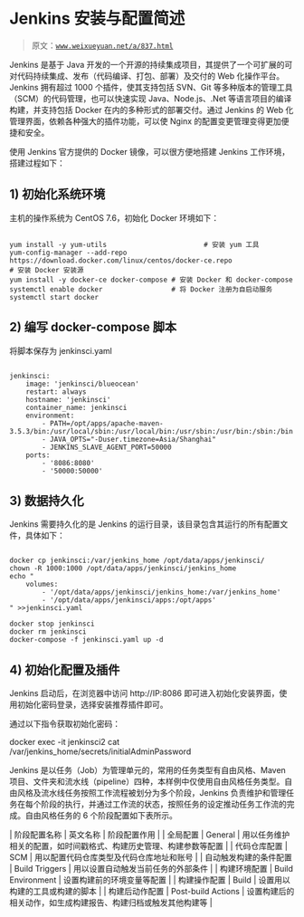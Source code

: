 # Jenkins 安装与配置简述

> 原文：[`www.weixueyuan.net/a/837.html`](http://www.weixueyuan.net/a/837.html)

Jenkins 是基于 Java 开发的一个开源的持续集成项目，其提供了一个可扩展的可对代码持续集成、发布（代码编译、打包、部署）及交付的 Web 化操作平台。Jenkins 拥有超过 1000 个插件，使其支持包括 SVN、Git 等多种版本的管理工具（SCM）的代码管理，也可以快速实现 Java、Node.js、.Net 等语言项目的编译构建，并支持包括 Docker 在内的多种形式的部署交付。通过 Jenkins 的 Web 化管理界面，依赖各种强大的插件功能，可以使 Nginx 的配置变更管理变得更加便捷和安全。

使用 Jenkins 官方提供的 Docker 镜像，可以很方便地搭建 Jenkins 工作环境，搭建过程如下：

## 1) 初始化系统环境

主机的操作系统为 CentOS 7.6，初始化 Docker 环境如下：

```

yum install -y yum-utils                        # 安装 yum 工具
yum-config-manager --add-repo https://download.docker.com/linux/centos/docker-ce.repo                               # 安装 Docker 安装源
yum install -y docker-ce docker-compose # 安装 Docker 和 docker-compose
systemctl enable docker                 # 将 Docker 注册为自启动服务
systemctl start docker
```

## 2) 编写 docker-compose 脚本

将脚本保存为 jenkinsci.yaml

```

jenkinsci:
    image: 'jenkinsci/blueocean'
    restart: always
    hostname: 'jenkinsci'
    container_name: jenkinsci
    environment:
        - PATH=/opt/apps/apache-maven-3.5.3/bin:/usr/local/sbin:/usr/local/bin:/usr/sbin:/usr/bin:/sbin:/bin
        - JAVA_OPTS="-Duser.timezone=Asia/Shanghai"
        - JENKINS_SLAVE_AGENT_PORT=50000
    ports:
        - '8086:8080'
        - '50000:50000'
```

## 3) 数据持久化

Jenkins 需要持久化的是 Jenkins 的运行目录，该目录包含其运行的所有配置文件，具体如下：

```

docker cp jenkinsci:/var/jenkins_home /opt/data/apps/jenkinsci/
chown -R 1000:1000 /opt/data/apps/jenkinsci/jenkins_home
echo "
    volumes:
        - '/opt/data/apps/jenkinsci/jenkins_home:/var/jenkins_home'
        - '/opt/data/apps/jenkinsci/apps:/opt/apps'
" >>jenkinsci.yaml

docker stop jenkinsci
docker rm jenkinsci
docker-compose -f jenkinsci.yaml up -d
```

## 4) 初始化配置及插件

Jenkins 启动后，在浏览器中访问 http://IP:8086 即可进入初始化安装界面，使用初始化密码登录，选择安装推荐插件即可。

通过以下指令获取初始化密码：

docker exec -it jenkinsci2 cat /var/jenkins_home/secrets/initialAdminPassword

Jenkins 是以任务（Job）为管理单元的，常用的任务类型有自由风格、Maven 项目、文件夹和流水线（pipeline）四种，本样例中仅使用自由风格任务类型。自由风格及流水线任务按照工作流程被划分为多个阶段，Jenkins 负责维护和管理任务在每个阶段的执行，并通过工作流的状态，按照任务的设定推动任务工作流的完成。自由风格任务的 6 个阶段配置如下表所示。

| 阶段配置名称 | 英文名称 | 阶段配置作用 |
| 全局配置 | General | 用以任务维护相关的配置，如时间戳格式、构建历史管理、构建参数等配置 |
| 代码仓库配置 | SCM | 用以配置代码仓库类型及代码仓库地址和账号 |
| 自动触发构建的条件配置 | Build Triggers | 用以设置自动触发当前任务的外部条件 |
| 构建环境配置 | Build Environment | 设置构建前的环境变量等配置 |
| 构建操作配置 | Build | 设置用以构建的工具或构建的脚本 |
| 构建后动作配置 | Post-build Actions | 设置构建后的相关动作，如生成构建报告、构建归档或触发其他构建等 |